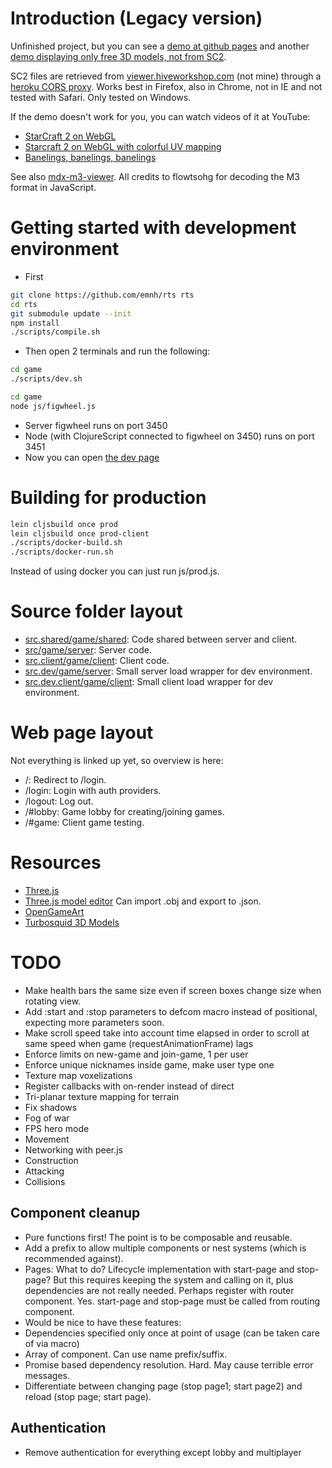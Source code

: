 # Introduction (Legacy version)

Unfinished project, but you can see a [demo at github
pages](http://emnh.github.io/rts/) and another [demo displaying only free
3D models, not from SC2](http://alexis.lart.no/emh/snapshots/rts-free.git/).

SC2 files are retrieved from
[viewer.hiveworkshop.com](http://viewer.hiveworkshop.com/?q=Assets/units/zerg/baneling/baneling.m3)
(not mine) through a [heroku CORS proxy](http://crossorigin.herokuapp.com/).
Works best in Firefox, also in Chrome, not in IE and not tested with Safari.
Only tested on Windows.

If the demo doesn't work for you, you can watch videos of it at YouTube:
 - [StarCraft 2 on WebGL](https://www.youtube.com/watch?v=PoPNrz2LUG0)
 - [Starcraft 2 on WebGL with colorful UV mapping](https://www.youtube.com/watch?v=EvhUteDp3o8)
 - [Banelings, banelings, banelings](https://www.youtube.com/watch?v=aqKsVelmeeI)

See also [mdx-m3-viewer](https://github.com/flowtsohg/mdx-m3-viewer).
All credits to flowtsohg for decoding the M3 format in JavaScript.

# Getting started with development environment
 - First

```bash
git clone https://github.com/emnh/rts rts
cd rts
git submodule update --init
npm install
./scripts/compile.sh
```

 - Then open 2 terminals and run the following:
```bash
cd game
./scripts/dev.sh
```
```bash
cd game
node js/figwheel.js
```
 - Server figwheel runs on port 3450
 - Node (with ClojureScript connected to figwheel on 3450) runs on port 3451
 - Now you can open [the dev page](http://localhost:3451)

# Building for production

```bash
lein cljsbuild once prod
lein cljsbuild once prod-client
./scripts/docker-build.sh
./scripts/docker-run.sh
```

Instead of using docker you can just run js/prod.js.

# Source folder layout
 - [src.shared/game/shared](src.shared/game/shared): Code shared between server and client.
 - [src/game/server](src/game/server): Server code.
 - [src.client/game/client](src.client/game/client): Client code.
 - [src.dev/game/server](src.dev/game/server): Small server load wrapper for dev environment.
 - [src.dev.client/game/client](src.dev.client/game/client): Small client load wrapper for dev environment.

# Web page layout
Not everything is linked up yet, so overview is here:
 - /: Redirect to /login.
 - /login: Login with auth providers.
 - /logout: Log out.
 - /#lobby: Game lobby for creating/joining games.
 - /#game: Client game testing.

# Resources
 - [Three.js](http://threejs.org/)
 - [Three.js model editor](http://threejs.org/editor/) Can import .obj and export to .json.
 - [OpenGameArt](http://opengameart.org/)
 - [Turbosquid 3D Models](http://www.turbosquid.com)

# TODO

- Make health bars the same size even if screen boxes change size when rotating view.
- Add :start and :stop parameters to defcom macro instead of positional, expecting more parameters soon.
- Make scroll speed take into account time elapsed in order to scroll at same
  speed when game (requestAnimationFrame) lags
- Enforce limits on new-game and join-game, 1 per user
- Enforce unique nicknames inside game, make user type one
- Texture map voxelizations
- Register callbacks with on-render instead of direct
- Tri-planar texture mapping for terrain
- Fix shadows
- Fog of war
- FPS hero mode
- Movement
- Networking with peer.js
- Construction
- Attacking
- Collisions

## Component cleanup
 - Pure functions first! The point is to be composable and reusable.
 - Add a prefix to allow multiple components or nest systems (which is recommended against).
 - Pages: What to do? Lifecycle implementation with start-page and stop-page?
   But this requires keeping the system and calling on it, plus dependencies are not really needed.
   Perhaps register with router component. Yes. start-page and stop-page must
   be called from routing component.
 - Would be nice to have these features:
  - Dependencies specified only once at point of usage (can be taken care of via macro)
  - Array of component. Can use name prefix/suffix.
  - Promise based dependency resolution. Hard. May cause terrible error messages.
  - Differentiate between changing page (stop page1; start page2) and reload (stop page; start page).

## Authentication
 - Remove authentication for everything except lobby and multiplayer
